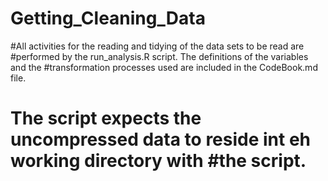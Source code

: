 # Getting_Cleaning_Data
#All activities for the reading and tidying of the data sets to be read are #performed by the run_analysis.R script. The definitions of the variables and the #transformation processes used are included in the CodeBook.md file.
# The script expects the uncompressed data to reside int eh working directory with #the script.
